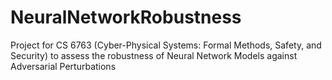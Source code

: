 # NeuralNetworkRobustness
Project for CS 6763 (Cyber-Physical Systems: Formal Methods, Safety, and Security) to assess the robustness of Neural Network Models against Adversarial Perturbations
